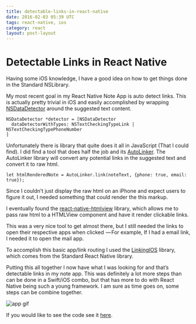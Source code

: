 ```yaml
---
title: detectable-links-in-react-native
date: 2016-02-03 05:39 UTC
tags: react-native, ios
category: react
layout: post-layout
---
```


# Detectable Links in React Native

Having  some  iOS knowledge, I have a good idea on how to get things done in the Standard NSLibrary.

My most recent goal in my React Native Note App is auto detect links. This is actually pretty trivial in iOS and easily accomplished by wrapping [NSDataDetector](http://nshipster.com/nsdatadetector/) around the suggested text content. 

```
NSDataDetector *detector = [NSDataDetector 
  dataDetectorWithTypes: NSTextCheckingTypeLink | NSTextCheckingTypePhoneNumber
]
```

Unfortunately there is library that quite does it all in JavaScript (That I could find). I did find a tool that does half the job and its [AutoLinker](). The AutoLinker library will convert any potential links in the suggested text and convert it to raw html.

```
let htmlRenderedNote = AutoLinker.link(noteText, {phone: true, email: true});
```

Since I couldn’t just display the raw html on an iPhone and expect users to figure it out, I needed something that could render the this markup.

I eventually found the [react-native-htmlview]() library, which allows me to pass raw html to a HTMLView component and have it render clickable links.

This was a very nice tool to get almost there, but I still needed the links to open their respective apps when clicked  — For example, If I had a email link, I needed it to open the mail app.

<script src="https://gist.github.com/bdougie/f354ffa7bcb71f69989e.js"></script>

To accomplish this basic app/link routing I used the [LinkingIOS](https://facebook.github.io/react-native/docs/linkingios.html) library, which comes from the Standard React Native library.

<script src="https://gist.github.com/bdougie/3d18460700dffaba2e99.js"></script>

Putting this all together I now have what I was looking for and that’s detectable links in my note app. This was definitely a lot more steps than can be done in a Swift/iOS combo, but that has more to do with React Native being such a young framework. I am sure as time goes on, some steps can be combine together.

![app gif](http://i.imgur.com/ZAfidxZ.gif)

If you would like to see the code see it [here](https://github.com/bdougie/BlackNotes/blob/e5a9113ae15de4cb859292d6959db8db87746ea5/App/Components/ViewNote.js).

